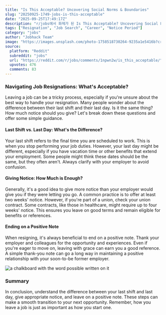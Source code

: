 ```yaml
---
title: "Is This Acceptable? Uncovering Social Norms & Boundaries"
slug: "20250925-1749-jobs-is-this-acceptable"
date: "2025-09-25T17:49:17Z"
description: "r/jobs에서 화제가 된 Is This Acceptable? Uncovering Social Norms & Boundaries에 대한 깊이 있는 분석과 인사이트"
tags: ["Resignation", "Job Search", "Career", "Notice Period"]
category: "jobs"
author: "Jobhack Team"
image: "https://images.unsplash.com/photo-1758518730264-9235a1e5416b?crop=entropy&cs=tinysrgb&fit=max&fm=jpg&ixid=M3w3OTU0NDF8MHwxfHNlYXJjaHw0MHx8am9iJTIwc2VhcmNofGVufDF8MHx8fDE3NTg4MjI1MjZ8MA&ixlib=rb-4.1.0&q=80&w=1080"
source:
  platform: "Reddit"
  subreddit: "jobs"
  url: "https://reddit.com/r/jobs/comments/1npwn2w/is_this_acceptable/"
  upvotes: 476
  comments: 83
---
```


### Navigating Job Resignations: What's Acceptable?

Leaving a job can be a tricky process, especially if you're unsure about the best way to handle your resignation. Many people wonder about the difference between their last shift and their last day. Is it the same thing? How much notice should you give? Let's break down these questions and offer some simple guidance.

#### Last Shift vs. Last Day: What's the Difference?

Your last shift refers to the final time you are scheduled to work. This is when you stop performing your job duties. However, your last day might be different, especially if you have vacation time or other benefits that extend your employment. Some people might think these dates should be the same, but they often aren't. Always clarify with your employer to avoid confusion.

#### Giving Notice: How Much is Enough?

Generally, it's a good idea to give more notice than your employer would give you if they were letting you go. A common practice is to offer at least two weeks' notice. However, if you're part of a union, check your union contract. Some contracts, like those in healthcare, might require up to four weeks' notice. This ensures you leave on good terms and remain eligible for benefits or references.

#### Ending on a Positive Note

When resigning, it's always beneficial to end on a positive note. Thank your employer and colleagues for the opportunity and experiences. Even if you're eager to move on, leaving with grace can earn you a good reference. A simple thank-you note can go a long way in maintaining a positive relationship with your soon-to-be former employer.

![a chalkboard with the word possible written on it](https://images.unsplash.com/photo-1633158834806-766387547d2c?crop=entropy&cs=tinysrgb&fit=max&fm=jpg&ixid=M3w3OTU0NDF8MHwxfHNlYXJjaHw0MHx8Y2FyZWVyfGVufDF8MHx8fDE3NTg4MjI1Mjh8MA&ixlib=rb-4.1.0&q=80&w=1080)

### Summary

In conclusion, understand the difference between your last shift and last day, give appropriate notice, and leave on a positive note. These steps can make a smooth transition to your next opportunity. Remember, how you leave a job is just as important as how you start one.